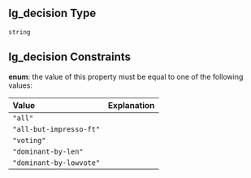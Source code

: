 ## lg_decision Type

`string`

## lg_decision Constraints

**enum**: the value of this property must be equal to one of the following values:

| Value                   | Explanation |
| :---------------------- | ----------- |
| `"all"`                 |             |
| `"all-but-impresso-ft"` |             |
| `"voting"`              |             |
| `"dominant-by-len"`     |             |
| `"dominant-by-lowvote"` |             |

